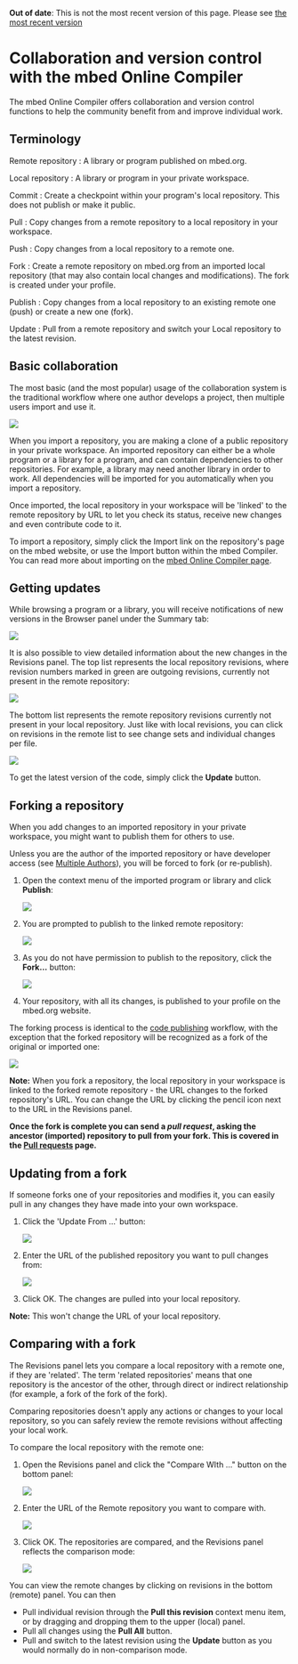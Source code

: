 <span class="warnings">**Out of date**: This is not the most recent version of this page. Please see [the most recent version](y)</span>
# Collaboration and version control with the mbed Online Compiler

The mbed Online Compiler offers collaboration and version control functions to help the community benefit from and improve individual work.

## Terminology

Remote repository
:	A library or program published on mbed.org.

Local repository
:	A library or program in your private workspace. 

Commit
:	Create a checkpoint within your program's local repository. This does not publish or make it public.

Pull
:	Copy changes from a remote repository to a local repository in your workspace.

Push
:	Copy changes from a local repository to a remote one.

Fork
:	Create a remote repository on mbed.org from an imported local repository (that may also contain local changes and modifications). The fork is created under your profile.

Publish
:	Copy changes from a local repository to an existing remote one (push) or create a new one (fork).

Update
:	Pull from a remote repository and switch your Local repository to the latest revision.

## Basic collaboration

The most basic (and the most popular) usage of the collaboration system is the traditional workflow where one author develops a project, then multiple users import and use it.

<span class="images">![](images/basic_collab.png)</span>

When you import a repository, you are making a clone of a public repository in your private workspace. An imported repository can either be a whole program or a library for a program, and can contain dependencies to other repositories. For example, a library may need another library in order to work. All dependencies will be imported for you automatically when you import a repository.

Once imported, the local repository in your workspace will be 'linked' to the remote repository by URL to let you check its status, receive new changes and even contribute code to it.

To import a repository, simply click the Import link on the repository's page on the mbed website, or use the Import button within the mbed Compiler. You can read more about importing on the [mbed Online Compiler page](../dev_tools/online_comp.md).

## Getting updates

While browsing a program or a library, you will receive notifications of new versions in the Browser panel under the Summary tab:

<span class="images">![](images/updates.png)</span>

It is also possible to view detailed information about the new changes in the Revisions panel. The top list represents the local repository revisions, where revision numbers marked in green are outgoing revisions, currently not present in the remote repository:

<span class="images">![](images/green_revisions.png)</span>

The bottom list represents the remote repository revisions currently not present in your local repository. Just like with local revisions, you can click on revisions in the remote list to see change sets and individual changes per file.

<span class="images">![](images/incoming_revisions.png)</span>

To get the latest version of the code, simply click the **Update** button.

## Forking a repository

When you add changes to an imported repository in your private workspace, you might want to publish them for others to use.

Unless you are the author of the imported repository or have developer access (see [Multiple Authors](mult_auth.md)), you will be forced to fork (or re-publish).

1. Open the context menu of the imported program or library and click **Publish**:

	<span class="images">![](images/publish.png)</span>

1. You are prompted to publish to the linked remote repository:

	<span class="images">![](images/publish_prompt.png)</span>

1. As you do not have permission to publish to the repository, click the **Fork...** button:

	<span class="images">![](images/fork.png)</span>

1. Your repository, with all its changes, is published to your profile on the mbed.org website.

The forking process is identical to the [code publishing](publishing_code.md) workflow, with the exception that the forked repository will be recognized as a fork of the original or imported one:

<span class="images">![](images/fork_indication.png)</span>

<span class="notes">**Note:** When you fork a repository, the local repository in your workspace is linked to the forked remote repository - the URL changes to the forked repository's URL. You can change the URL by clicking the pencil icon next to the URL in the Revisions panel.</span>

**Once the fork is complete you can send a *pull request*, asking the ancestor (imported) repository to pull from your fork. This is covered in the [Pull requests](pull_requests.md) page.**

## Updating from a fork

If someone forks one of your repositories and modifies it, you can easily pull in any changes they have made into your own workspace. 

1. Click the 'Update From ...' button:

	<span class="images">![](images/update_from.png)</span>

1. Enter the URL of the published repository you want to pull changes from:

	<span class="images">![](images/repo_url.png)</span>

1. Click OK. The changes are pulled into your local repository.

<span class="notes">**Note:** This won't change the URL of your local repository.</span>

## Comparing with a fork

The Revisions panel lets you compare a local repository with a remote one, if they are 'related'. The term 'related repositories' means that one repository is the ancestor of the other, through direct or indirect relationship (for example, a fork of the fork of the fork).

Comparing repositories doesn't apply any actions or changes to your local repository, so you can safely review the remote revisions without affecting your local work.

To compare the local repository with the remote one:

1. Open the Revisions panel and click the "Compare WIth ..." button on the bottom panel:

	<span class="images">![](images/compare_repo.png)</span>

1. Enter the URL of the Remote repository you want to compare with.

	<span class="images">![](images/repo_url_compare.png)</span>

1. Click OK. The repositories are compared, and the Revisions panel reflects the comparison mode:

	<span class="images">![](images/comparing_repos.png)</span>

You can view the remote changes by clicking on revisions in the bottom (remote) panel. You can then

* Pull individual revision through the **Pull this revision** context menu item, or by dragging and dropping them to the upper (local) panel.
* Pull all changes using the **Pull All** button.
* Pull and switch to the latest revision using the **Update** button as you would normally do in non-comparison mode.
